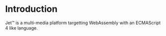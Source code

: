 # Introduction

Jet™ is a multi-media platform targetting WebAssembly with an ECMAScript 4 like language.